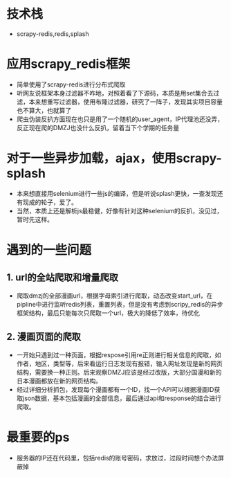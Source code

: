 # 技术栈
- scrapy-redis,redis,splash

# 应用scrapy_redis框架
- 简单使用了scrapy-redis进行分布式爬取
- 听网友说框架本身过滤器不咋地，对照着看了下源码，本质是用set集合去过滤，本来想重写过滤器，使用布隆过滤器，研究了一阵子，发现其实项目容量也不算大，也就算了
- 爬虫伪装反扒方面现在也只是用了一个随机的user_agent，IP代理池还没弄，反正现在爬的DMZJ也没什么反扒，留着当下个学期的任务量
# 对于一些异步加载，ajax，使用scrapy-splash
- 本来想直接用selenium进行一些js的编译，但是听说splash更快，一查发现还有现成的轮子，爱了。
- 当然，本质上还是解析js最稳健，好像有针对这种selenium的反扒，没见过，暂时先这样。

# 遇到的一些问题
## 1. url的全站爬取和增量爬取
- 爬取dmzj的全部漫画url，根据字母索引进行爬取，动态改变start_url，在pipline中进行监听redis列表，重置列表，但是没有考虑到scripy_redis的异步框架结构，最后只能每次只爬取一个url，极大的降低了效率，待优化
## 2. 漫画页面的爬取
- 一开始只遇到过一种页面，根据respose引用re正则进行相关信息的爬取，如作者，地区，类型等，后来看运行日志发现有报错，输入网址发现是新的网页结构，需要换一种正则。后来观察DMZJ应该是经过改版，大部分国漫和新的日本漫画都放在新的网页结构。
- 经过详细分析抓包，发现每个漫画都有一个ID，找一个API可以根据漫画ID获取json数据，基本包括漫画的全部信息，最后通过api和response的结合进行爬取。


# 最重要的ps
- 服务器的IP还在代码里，包括redis的账号密码，求放过，过段时间想个办法屏蔽掉
